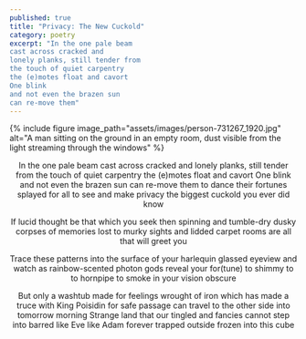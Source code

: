 ```yaml
---
published: true
title: "Privacy: The New Cuckold"
category: poetry
excerpt: "In the one pale beam
cast across cracked and
lonely planks, still tender from
the touch of quiet carpentry
the (e)motes float and cavort
One blink
and not even the brazen sun
can re-move them"
---
```

{% include figure image_path="assets/images/person-731267_1920.jpg" alt="A man sitting on the ground in an empty room, dust visible from the light streaming through the windows" %}

<p align="center">In the one pale beam  
cast across cracked and  
lonely planks, still tender from  
the touch of quiet carpentry  
the (e)motes float and cavort  
One blink  
and not even the brazen sun  
can re-move them  
to dance their fortunes  
splayed for all to see  
and make privacy the biggest  
cuckold you ever did know</p>

<p align="center">If lucid thought be that  
which you seek  
then spinning and tumble-dry  
dusky corpses of memories  
lost to murky sights  
and lidded carpet rooms  
are all that will greet you</p>

<p align="center">Trace these patterns into the surface  
of your harlequin glassed eyeview  
and watch as rainbow-scented  
photon gods reveal your  
for(tune) to shimmy to  
to hornpipe to  
smoke in your  
vision  
obscure</p>

<p align="center">But only a washtub made for  
feelings wrought of iron  
which has made a truce with  
King Poisidin for safe passage  
can  travel to the other side  
into tomorrow morning  
Strange land that our tingled  
and fancies cannot step into  
barred like Eve  
like Adam  
forever trapped outside  
frozen into this cube</p>
